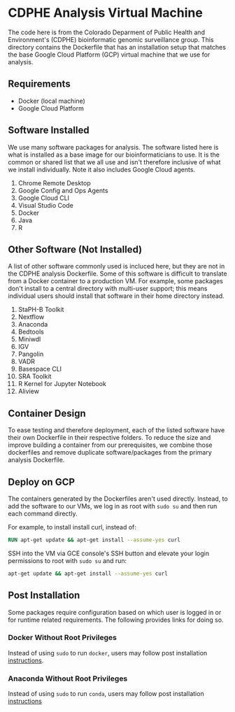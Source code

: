 # CDPHE Analysis Virtual Machine

The code here is from the Colorado Deparment of Public Health and Environment's
(CDPHE) bioinformatic genomic surveillance group. This directory contains the
Dockerfile that has an installation setup that matches the base Google Cloud
Platform (GCP) virtual machine that we use for analysis.

## Requirements

- Docker (local machine)
- Google Cloud Platform

## Software Installed

We use many software packages for analysis. The software listed here is what is
installed as a base image for our bioinformaticians to use. It is the common or
shared list that we all use and isn't therefore inclusive of what we install
individually. Note it also includes Google Cloud agents.

1. Chrome Remote Desktop
2. Google Config and Ops Agents
3. Google Cloud CLI
4. Visual Studio Code
5. Docker
6. Java
7. R

## Other Software (Not Installed)

A list of other software commonly used is incluced here, but they are not
in the CDPHE analysis Dockerfile. Some of this software is difficult to
translate from a Docker container to a production VM. For example, some packages
don't install to a central directory with multi-user support; this means
individual users should install that software in their home directory instead.

1. StaPH-B Toolkit
2. Nextflow
3. Anaconda
4. Bedtools
5. Miniwdl
6. IGV
7. Pangolin
8. VADR
9. Basespace CLI
10. SRA Toolkit
11. R Kernel for Jupyter Notebook
12. Aliview

## Container Design

To ease testing and therefore deployment, each of the listed software have their
own Dockerfile in their respective folders. To reduce the size and improve
building a container from our prerequisites, we combine those dockerfiles and
remove duplicate software/packages from the primary analysis Dockerfile.

## Deploy on GCP

The containers generated by the Dockerfiles aren't used directly. Instead, to
add the software to our VMs, we log in as root with `sudo su` and then run
each command directly.

For example, to install install curl, instead of:

```dockerfile
RUN apt-get update && apt-get install --assume-yes curl
```

SSH into the VM via GCE console's SSH button and elevate your login permissions
to root with `sudo su` and run:

```bash
apt-get update && apt-get install --assume-yes curl
```

## Post Installation

Some packages require configuration based on which user is logged in or for
runtime related requirements. The following provides links for doing so.

### Docker Without Root Privileges

Instead of using `sudo` to run `docker`, users may follow post installation
[instructions](https://docs.docker.com/engine/install/linux-postinstall/).

### Anaconda Without Root Privileges

Instead of using `sudo` to run `conda`, users may follow post installation
[instructions](https://docs.anaconda.com/free/anaconda/install/multi-user/)
